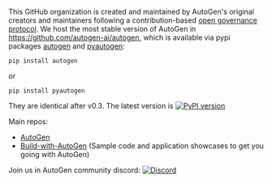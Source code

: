 This GitHub organization is created and maintained by AutoGen's original creators and maintainers following a contribution-based [open governance protocol](https://github.com/autogen-ai/governance). 
We host the most stable version of AutoGen in https://github.com/autogen-ai/autogen, which is available via pypi packages [autogen](https://pypi.org/project/autogen/) 
and [pyautogen](https://pypi.org/project/pyautogen/): 

```
pip install autogen
```
or 

```
pip install pyautogen
```
They are identical after v0.3. The latest version is [![PyPI version](https://badge.fury.io/py/autogen.svg)](https://badge.fury.io/py/autogen)


Main repos:
- [AutoGen](https://github.com/autogen-ai/autogen)
- [Build-with-AutoGen](https://github.com/autogen-ai/build-with-autogen) (Sample code and application showcases to get you going with AutoGen)

Join us in AutoGen community discord: [![Discord](https://img.shields.io/discord/1153072414184452236?logo=discord&style=flat)](https://discord.gg/pAbnFJrkgZ)
